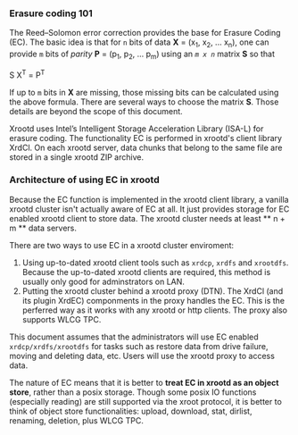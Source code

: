 ### Erasure coding 101

The Reed–Solomon error correction provides the base for Erasure Coding (EC). The basic idea
is that for `n` bits of data **X** = (x<sub>1</sub>, x<sub>2</sub>, ... x<sub>n</sub>),
one can provide `m` bits of *parity* **P** = (p<sub>1</sub>, p<sub>2</sub>, ...  p<sub>m</sub>)
using an *`m x n`* matrix **S** so that 

S X<sup>T</sup> = P<sup>T</sup>

If up to `m` bits in **X** are missing, those missing bits can be calculated using the 
above formula. There
are several ways to choose the matrix **S**. Those details are beyond the scope of this
document.

Xrootd uses Intel’s Intelligent Storage Acceleration Library (ISA-L) for erasure coding. 
The functionality EC is performed in xrootd's client library XrdCl. On each xrootd server, 
data chunks that belong to the same file are stored in a single xrootd ZIP archive. 
 
### Architecture of using EC in xrootd

Because the EC function is implemented in the xrootd client library, a vanilla xrootd 
cluster isn't actually aware of EC at all. It just provides storage for EC enabled xrootd 
client to store data. The xrootd cluster needs at least ** n + m ** data servers.

There are two ways to use EC in a xrootd cluster enviroment:

1. Using up-to-dated xrootd client tools such as `xrdcp`, `xrdfs` and `xrootdfs`. 
   Because the up-to-dated xrootd clients are required, this method is usually only
   good for adminstrators on LAN.
2. Putting the xrootd cluster behind a xrootd proxy (DTN). The XrdCl (and its plugin XrdEC)
   componments
   in the proxy handles the EC. This is the perferred way as it works with any xrootd
   or http clients. The proxy also supports WLCG TPC.

This document assumes that the administrators will use EC enabled `xrdcp/xrdfs/xrootdfs`
for tasks such as restore data from drive failure, moving and deleting 
data, etc. Users will use the xrootd proxy to access data.

The nature of EC means that it is better to **treat EC in xrootd as an object store**, rather
than a posix storage. Though some posix IO functions (especially reading) are still 
supported via the xroot protocol, it is better to think of object store functionalities: 
upload, download, stat, dirlist, renaming, deletion, plus WLCG TPC.

